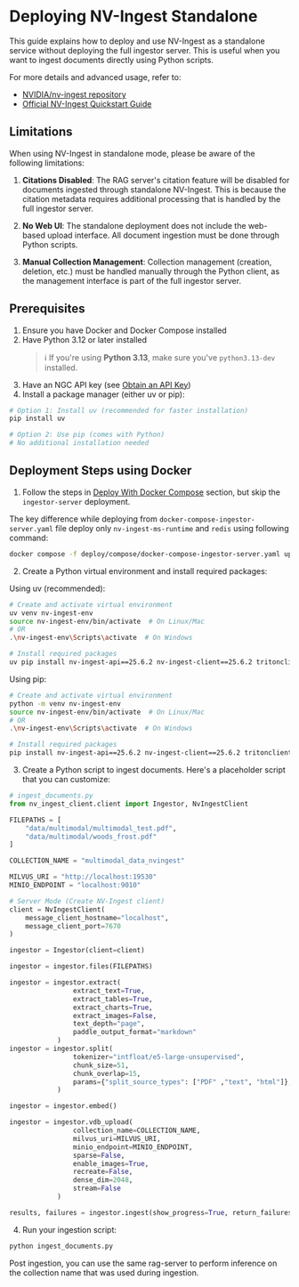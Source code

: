 <!--
  SPDX-FileCopyrightText: Copyright (c) 2025 NVIDIA CORPORATION & AFFILIATES. All rights reserved.
  SPDX-License-Identifier: Apache-2.0
-->

# Deploying NV-Ingest Standalone

This guide explains how to deploy and use NV-Ingest as a standalone service without deploying the full ingestor server. This is useful when you want to ingest documents directly using Python scripts.

For more details and advanced usage, refer to:
- [NVIDIA/nv-ingest repository](https://github.com/NVIDIA/nv-ingest)
- [Official NV-Ingest Quickstart Guide](https://github.com/NVIDIA/nv-ingest/blob/main/docs/docs/extraction/quickstart-guide.md)

## Limitations

When using NV-Ingest in standalone mode, please be aware of the following limitations:

1. **Citations Disabled**: The RAG server's citation feature will be disabled for documents ingested through standalone NV-Ingest. This is because the citation metadata requires additional processing that is handled by the full ingestor server.

2. **No Web UI**: The standalone deployment does not include the web-based upload interface. All document ingestion must be done through Python scripts.

3. **Manual Collection Management**: Collection management (creation, deletion, etc.) must be handled manually through the Python client, as the management interface is part of the full ingestor server.

## Prerequisites

1. Ensure you have Docker and Docker Compose installed
2. Have Python 3.12 or later installed
   > ℹ️ If you're using **Python 3.13**, make sure you've `python3.13-dev` installed.
3. Have an NGC API key (see [Obtain an API Key](../quickstart.md#obtain-an-api-key))
4. Install a package manager (either uv or pip):
```bash
# Option 1: Install uv (recommended for faster installation)
pip install uv

# Option 2: Use pip (comes with Python)
# No additional installation needed
```

## Deployment Steps using Docker

1. Follow the steps in [Deploy With Docker Compose](quickstart.md#deploy-with-docker-compose) section, but skip the `ingestor-server` deployment.

The key difference while deploying from `docker-compose-ingestor-server.yaml` file deploy only `nv-ingest-ms-runtime` and `redis` using following command:
```bash
docker compose -f deploy/compose/docker-compose-ingestor-server.yaml up -d nv-ingest-ms-runtime redis
```

2. Create a Python virtual environment and install required packages:

Using uv (recommended):
```bash
# Create and activate virtual environment
uv venv nv-ingest-env
source nv-ingest-env/bin/activate  # On Linux/Mac
# OR
.\nv-ingest-env\Scripts\activate  # On Windows

# Install required packages
uv pip install nv-ingest-api==25.6.2 nv-ingest-client==25.6.2 tritonclient==2.57.0 pymilvus==2.5.8 pymilvus[model] pymilvus[bulk-writer]
```

Using pip:
```bash
# Create and activate virtual environment
python -m venv nv-ingest-env
source nv-ingest-env/bin/activate  # On Linux/Mac
# OR
.\nv-ingest-env\Scripts\activate  # On Windows

# Install required packages
pip install nv-ingest-api==25.6.2 nv-ingest-client==25.6.2 tritonclient==2.57.0 pymilvus==2.5.8 pymilvus[model] pymilvus[bulk-writer]
```

3. Create a Python script to ingest documents. Here's a placeholder script that you can customize:

```python
# ingest_documents.py
from nv_ingest_client.client import Ingestor, NvIngestClient

FILEPATHS = [
    "data/multimodal/multimodal_test.pdf",
    "data/multimodal/woods_frost.pdf"
]

COLLECTION_NAME = "multimodal_data_nvingest"

MILVUS_URI = "http://localhost:19530"
MINIO_ENDPOINT = "localhost:9010"

# Server Mode (Create NV-Ingest client)
client = NvIngestClient(
    message_client_hostname="localhost",
    message_client_port=7670
)

ingestor = Ingestor(client=client)

ingestor = ingestor.files(FILEPATHS)

ingestor = ingestor.extract(
                extract_text=True,
                extract_tables=True,
                extract_charts=True,
                extract_images=False,
                text_depth="page",
                paddle_output_format="markdown"
            )
ingestor = ingestor.split(
                tokenizer="intfloat/e5-large-unsupervised",
                chunk_size=51,
                chunk_overlap=15,
                params={"split_source_types": ["PDF" ,"text", "html"]},
            )

ingestor = ingestor.embed()

ingestor = ingestor.vdb_upload(
                collection_name=COLLECTION_NAME,
                milvus_uri=MILVUS_URI,
                minio_endpoint=MINIO_ENDPOINT,
                sparse=False,
                enable_images=True,
                recreate=False,
                dense_dim=2048,
                stream=False
            )

results, failures = ingestor.ingest(show_progress=True, return_failures=True)
```

4. Run your ingestion script:
```bash
python ingest_documents.py
```
Post ingestion, you can use the same rag-server to perform inference on the collection name that was used during ingestion.
